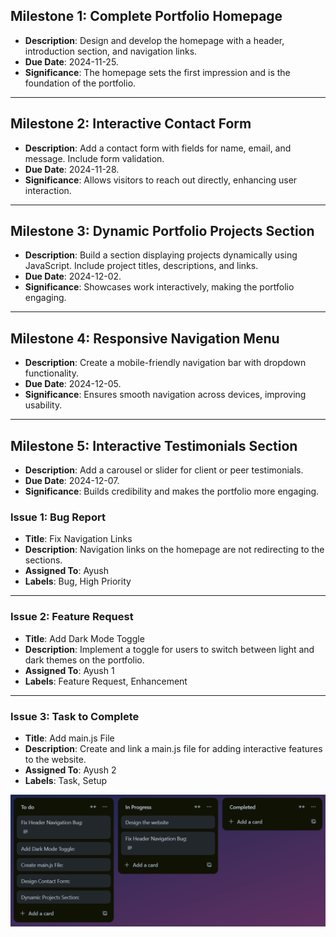 ## Milestone 1: Complete Portfolio Homepage
- **Description**: Design and develop the homepage with a header, introduction section, and navigation links.  
- **Due Date**: 2024-11-25.  
- **Significance**: The homepage sets the first impression and is the foundation of the portfolio.  

---

## Milestone 2: Interactive Contact Form
- **Description**: Add a contact form with fields for name, email, and message. Include form validation.  
- **Due Date**: 2024-11-28.  
- **Significance**: Allows visitors to reach out directly, enhancing user interaction.  

---

## Milestone 3: Dynamic Portfolio Projects Section
- **Description**: Build a section displaying projects dynamically using JavaScript. Include project titles, descriptions, and links.  
- **Due Date**: 2024-12-02.  
- **Significance**: Showcases work interactively, making the portfolio engaging.  

---

## Milestone 4: Responsive Navigation Menu
- **Description**: Create a mobile-friendly navigation bar with dropdown functionality.  
- **Due Date**: 2024-12-05.  
- **Significance**: Ensures smooth navigation across devices, improving usability.  

---

## Milestone 5: Interactive Testimonials Section
- **Description**: Add a carousel or slider for client or peer testimonials.  
- **Due Date**: 2024-12-07.  
- **Significance**: Builds credibility and makes the portfolio more engaging.  


### **Issue 1: Bug Report**
- **Title**: Fix Navigation Links  
- **Description**: Navigation links on the homepage are not redirecting to the sections.  
- **Assigned To**: Ayush   
- **Labels**: Bug, High Priority  

---

### **Issue 2: Feature Request**
- **Title**: Add Dark Mode Toggle  
- **Description**: Implement a toggle for users to switch between light and dark themes on the portfolio.  
- **Assigned To**: Ayush 1  
- **Labels**: Feature Request, Enhancement  

---

### **Issue 3: Task to Complete**
- **Title**: Add main.js File  
- **Description**: Create and link a main.js file for adding interactive features to the website.  
- **Assigned To**: Ayush 2 
- **Labels**: Task, Setup  

![Trello!][def]

[def]: https://github.com/Ayush-Verma-AV/portfolio/blob/main/img/Trello.png "Trello SS"